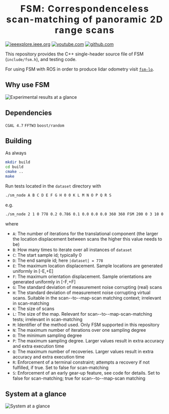<h1 align='center' style="text-align:center; font-weight:bold; font-size:2.0em;letter-spacing:2.0px;"> FSM: Correspondenceless scan-matching of panoramic 2D range scans </h1>

[![ieeexplore.ieee.org](https://img.shields.io/badge/IEEE/RSJ_IROS_2022_paper-00629B)](https://ieeexplore.ieee.org/abstract/document/9981228)
[![youtube.com](https://img.shields.io/badge/1'_presentation-YouTube-FF0000)](https://www.youtube.com/watch?v=hB4qsHCEXGI)
[![github.com](https://img.shields.io/badge/pdf_presentation-333333)](https://github.com/phd-li9i/fsm_presentation_iros22/blob/master/main.pdf)

This repository provides the C++ single-header source file of FSM (`include/fsm.h`), and testing code.

For using FSM with ROS in order to produce lidar odometry visit [`fsm-lo`](https://github.com/li9i/fsm-lo).

## Why use FSM

![Experimental results at a glance](https://i.imgur.com/GvFlHgF.png)


## Dependencies
`CGAL 4.7`
`FFTW3`
`boost/random`

## Building

As always
```sh
mkdir build
cd build
cmake ..
make
```

Run tests located in the `dataset` directory with


```sh
./sm_node A B C D E F G H 0 0 K L M N O P Q R S
```

e.g.

```sh
./sm_node 2 1 0 778 0.2 0.786 0.1 0.0 0.0 0.0 360 360 FSM 200 0 3 10 0 0
```

where

- `A`: The number of iterations for the translational component (the larger the
       location displacement between scans the higher this value needs to be)
- `B`: How many times to iterate over all instances of `dataset`
- `C`: The start sample id; typically 0
- `D`: The end sample id; here `|dataset| = 778`
- `E`: The maximum location displacement. Sample locations are generated uniformly in [-E,+E]
- `F`: The maximum orientation displacement. Sample orientations are generated uniformly in [-F,+F]
- `G`: The standard deviation of measurement noise corrupting (real) scans
- `H`: The standard deviation of measurement noise corrupting virtual scans. Suitable in the scan--to--map-scan matching context; irrelevant in scan-matching
- `K`: The size of scans
- `L`: The size of the map. Relevant for scan--to--map-scan-matching tests; irrelevant in scan-matching
- `M`: Identifier of the method used. Only FSM supported in this repository
- `N`: The maximum number of iterations over one sampling degree
- `O`: The minimum sampling degree
- `P`: The maximum sampling degree. Larger values result in extra accuracy and extra execution time
- `Q`: The maximum number of recoveries. Larger values result in extra accuracy and extra execution time
- `R`: Enforcement of a terminal constraint; attempts a recovery if not fulfilled, if true. Set to false for scan-matching
- `S`: Enforcement of an early gear-up feature, see code for details. Set to false for scan-matching; true for scan--to--map-scan matching

## System at a glance

![System at a glance](https://i.imgur.com/PHIThGJ.png)
